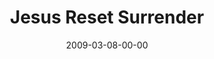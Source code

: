 ---
layout: message
category: message
series: "Reset"
title: "Jesus Reset Surrender"
date: 2009-03-08-00-00
message_id: 551
audio: "http://s3.amazonaws.com/crossroadsaudiomessages/Reset3.mp3"
audio-duration: "35:50"
program: "http://s3.amazonaws.com/crossroads-media/media/legacy/documents/0307_08Program.pdf"
description: "Following Jesus often means living counter-culturally. In this talk, Brian Tome discusses what it means to surrender and find life on the other side."
video: "https://s3.amazonaws.com/crossroadsvideomessages/Reset3.mp4"
video-duration: "46:26"
video-image: "http://s3.amazonaws.com/crossroads-media/images/legacy/content/Reset3-still.jpg"
flag: "N"
---